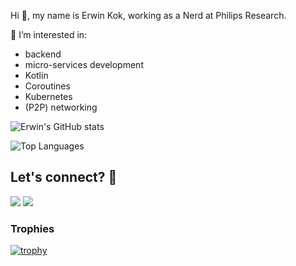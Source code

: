 Hi 👋, my name is Erwin Kok, working as a Nerd at Philips Research.

👀 I’m interested in:
- backend 
- micro-services development
- Kotlin
- Coroutines
- Kubernetes
- (P2P) networking

![Erwin's GitHub stats](https://github-readme-stats.vercel.app/api?username=erwin-kok&show_icons=true&count_private=true)


![Top Languages](https://github-readme-stats.vercel.app/api/top-langs/?username=erwin-kok&layout=compact&count_private=true)

## Let's connect? 🤝

<p align="left">
<a href="https://www.linkedin.com/in/erwin-kok-5791502/"><img src="https://img.shields.io/badge/-LinkedIn-0077B5?style=flat&logo=Linkedin&logoColor=white"/></a>
<a href="mailto:erwin.kok@protonmail.com"><img src="https://img.shields.io/badge/-email-8B89CC?style=flat&logo=protonmail&logoColor=white"/></a>


### Trophies

[![trophy](https://github-profile-trophy.vercel.app/?username=erwin-kok)](https://github.com/ryo-ma/github-profile-trophy)
